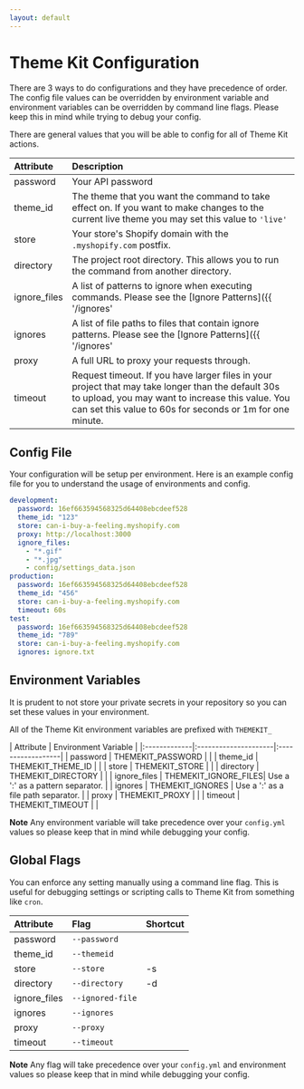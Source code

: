 ```yaml
---
layout: default
---
```

# Theme Kit Configuration

There are 3 ways to do configurations and they have precedence of order. The config
file values can be overridden by environment variable and environment variables
can be overridden by command line flags. Please keep this in mind while trying
to debug your config.

There are general values that you will be able to config for all of Theme Kit actions.

| Attribute    | Description
|:-------------|:---------------------
| password	   | Your API password
| theme_id	   | The theme that you want the command to take effect on. If you want to make changes to the current live theme you may set this value to `'live'`
| store	       | Your store's Shopify domain with the `.myshopify.com` postfix.
| directory	   | The project root directory. This allows you to run the command from another directory.
| ignore_files | A list of patterns to ignore when executing commands. Please see the [Ignore Patterns]({{ '/ignores' | prepend: site.baseurl }})  documentation.
| ignores	     | A list of file paths to files that contain ignore patterns. Please see the [Ignore Patterns]({{ '/ignores' | prepend: site.baseurl }})  documentation.
| proxy	       | A full URL to proxy your requests through.
| timeout	     | Request timeout. If you have larger files in your project that may take longer than the default 30s to upload, you may want to increase this value. You can set this value to 60s for seconds or 1m for one minute.

## Config File

Your configuration will be setup per environment. Here is an example config file
for you to understand the usage of environments and config.

```yaml
development:
  password: 16ef663594568325d64408ebcdeef528
  theme_id: "123"
  store: can-i-buy-a-feeling.myshopify.com
  proxy: http://localhost:3000
  ignore_files:
    - "*.gif"
    - "*.jpg"
    - config/settings_data.json
production:
  password: 16ef663594568325d64408ebcdeef528
  theme_id: "456"
  store: can-i-buy-a-feeling.myshopify.com
  timeout: 60s
test:
  password: 16ef663594568325d64408ebcdeef528
  theme_id: "789"
  store: can-i-buy-a-feeling.myshopify.com
  ignores: ignore.txt
```

## Environment Variables

It is prudent to not store your private secrets in your repository so you can set
these values in your environment.

All of the Theme Kit environment variables are prefixed with `THEMEKIT_`

| Attribute    | Environment Variable |
|:-------------|:---------------------|:------------------|
| password	   | THEMEKIT_PASSWORD    |                   |
| theme_id	   | THEMEKIT_THEME_ID    |                   |
| store	       | THEMEKIT_STORE       |                   |
| directory	   | THEMEKIT_DIRECTORY   |                   |
| ignore_files | THEMEKIT_IGNORE_FILES| Use a ':' as a pattern separator.  |
| ignores	     | THEMEKIT_IGNORES     | Use a ':' as a file path separator. |
| proxy	       | THEMEKIT_PROXY       |                   |
| timeout	     | THEMEKIT_TIMEOUT     |                   |

**Note** Any environment variable will take precedence over your `config.yml` values
so please keep that in mind while debugging your config.

## Global Flags

You can enforce any setting manually using a command line flag. This is useful for
debugging settings or scripting calls to Theme Kit from something like `cron`.

| Attribute    | Flag            | Shortcut
|:-------------|:----------------|:--------|
| password	   | `--password`    |         |
| theme_id	   | `--themeid`     |         |
| store	       | `--store`       | -s      |
| directory	   | `--directory`   | -d      |
| ignore_files | `--ignored-file`|         |
| ignores	     | `--ignores`     |         |
| proxy	       | `--proxy`       |         |
| timeout	     | `--timeout`     |         |

**Note** Any flag will take precedence over your `config.yml` and environment values
so please keep that in mind while debugging your config.

